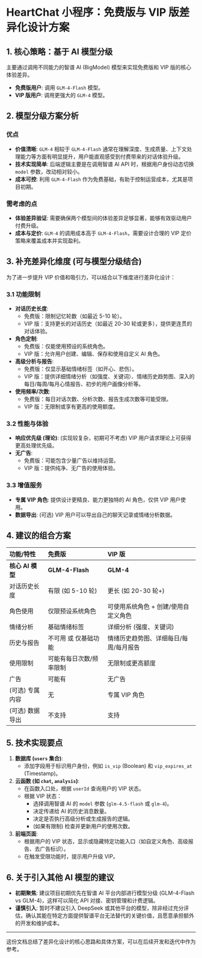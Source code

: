 # HeartChat 小程序：免费版与 VIP 版差异化设计方案

## 1. 核心策略：基于 AI 模型分级

主要通过调用不同能力的智谱 AI (BigModel) 模型来实现免费版和 VIP 版的核心体验差异。

-   **免费版用户**: 调用 `GLM-4-Flash` 模型。
-   **VIP 版用户**: 调用更强大的 `GLM-4` 模型。

## 2. 模型分级方案分析

### 优点

*   **价值清晰**: `GLM-4` 相较于 `GLM-4-Flash` 通常在理解深度、生成质量、上下文处理能力等方面有明显提升，用户能直观感受到付费带来的对话体验升级。
*   **技术实现简单**: 后端逻辑主要是在调用智谱 AI API 时，根据用户身份动态切换 `model` 参数，改动相对较小。
*   **成本可控**: 利用 `GLM-4-Flash` 作为免费基础，有助于控制运营成本，尤其是项目初期。

### 需考虑的点

*   **体验差异验证**: 需要确保两个模型间的体验差异足够显著，能够有效驱动用户付费升级。
*   **成本与定价**: `GLM-4` 的调用成本高于 `GLM-4-Flash`，需要设计合理的 VIP 定价策略来覆盖成本并实现盈利。

## 3. 补充差异化维度 (可与模型分级结合)

为了进一步提升 VIP 价值和吸引力，可以结合以下维度进行差异化设计：

### 3.1 功能限制

*   **对话历史长度**:
    *   免费版：限制记忆轮数（如最近 5-10 轮）。
    *   VIP 版：支持更长的对话历史（如最近 20-30 轮或更多），提供更连贯的对话体验。
*   **角色定制**:
    *   免费版：仅能使用预设的系统角色。
    *   VIP 版：允许用户创建、编辑、保存和使用自定义 AI 角色。
*   **高级分析与报告**:
    *   免费版：仅显示基础情绪标签（如开心、悲伤）。
    *   VIP 版：提供详细情绪分析（如强度、关键词）、情绪历史趋势图、深入的每日/每周/每月心情报告、初步的用户画像分析等。
*   **使用频率/次数**:
    *   免费版：每日对话次数、分析次数、报告生成次数等可能受限。
    *   VIP 版：无限制或享有更高的使用额度。

### 3.2 性能与体验

*   **响应优先级 (理论)**: (实现较复杂，初期可不考虑) VIP 用户请求理论上可获得更高处理优先级。
*   **无广告**:
    *   免费版：可能包含少量广告以维持运营。
    *   VIP 版：提供纯净、无广告的使用体验。

### 3.3 增值服务

*   **专属 VIP 角色**: 提供设计更精良、能力更独特的 AI 角色，仅供 VIP 用户使用。
*   **数据导出**: (可选) VIP 用户可以导出自己的聊天记录或情绪分析数据。

## 4. 建议的组合方案

| 功能/特性        | 免费版                                    | VIP 版                                                                  |
| :--------------- | :---------------------------------------- | :---------------------------------------------------------------------- |
| **核心 AI 模型** | **GLM-4-Flash**                           | **GLM-4**                                                               |
| 对话历史长度     | 有限 (如 5-10 轮)                         | 更长 (如 20-30 轮+)                                                     |
| 角色使用         | 仅限预设系统角色                          | 可使用系统角色 + 创建/使用自定义角色                                        |
| 情绪分析         | 基础情绪标签                              | 详细分析 (强度、关键词)                                                 |
| 历史与报告       | 不可用 或 仅基础功能                      | 情绪历史趋势图、详细每日/每周/每月报告                                    |
| 使用限制         | 可能有每日次数/频率限制                   | 无限制或更高额度                                                        |
| 广告             | 可能有                                    | 无广告                                                                  |
| (可选) 专属内容 | 无                                        | 专属 VIP 角色                                                           |
| (可选) 数据导出 | 不支持                                    | 支持                                                                    |

## 5. 技术实现要点

1.  **数据库 (`users` 集合)**:
    *   添加字段用于标识用户身份，例如 `is_vip` (Boolean) 和 `vip_expires_at` (Timestamp)。
2.  **云函数 (如 `chat`, `analysis`)**:
    *   在函数入口处，根据 `userId` 查询用户的 VIP 状态。
    *   根据 VIP 状态：
        *   选择调用智谱 AI 的 `model` 参数 (`glm-4.5-flash` 或 `glm-4`)。
        *   决定传递给 AI 的历史消息数量。
        *   决定是否执行高级分析或生成报告的逻辑。
        *   (如果有限制) 检查并更新用户的使用次数。
3.  **前端页面**:
    *   根据用户的 VIP 状态，显示或隐藏特定功能入口（如自定义角色、高级报告、去广告标识）。
    *   在触发受限功能时，提示用户升级 VIP。

## 6. 关于引入其他 AI 模型的建议

*   **初期聚焦**: 建议项目初期优先在智谱 AI 平台内部进行模型分级 (GLM-4-Flash vs GLM-4)，这样可以简化 API 对接、密钥管理和计费逻辑。
*   **谨慎引入**: 暂时不建议引入 DeepSeek 或其他平台的模型，除非经过充分评估，确认其能在特定方面提供智谱平台无法替代的关键价值，且愿意承担额外的开发和维护成本。

---

这份文档总结了差异化设计的核心思路和具体方案，可以在后续开发和迭代中作为参考。